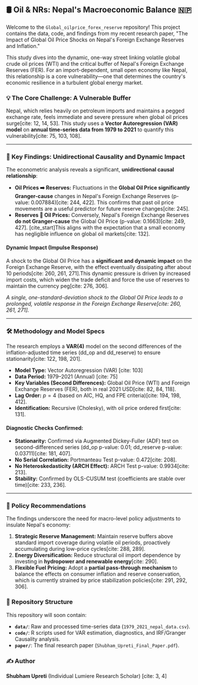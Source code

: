## 🛢️ Oil & NRs: Nepal's Macroeconomic Balance 🇳🇵

Welcome to the `Global_oilprice_forex_reserve` repository! This project contains the data, code, and findings from my recent research paper, "The Impact of Global Oil Price Shocks on Nepal's Foreign Exchange Reserves and Inflation."

This study dives into the dynamic, one-way street linking volatile global crude oil prices (WTI) and the critical buffer of Nepal's Foreign Exchange Reserves (FER). For an import-dependent, small open economy like Nepal, this relationship is a core vulnerability—one that determines the country's economic resilience in a turbulent global energy market.

### 💡 The Core Challenge: A Vulnerable Buffer

Nepal, which relies heavily on petroleum imports and maintains a pegged exchange rate, feels immediate and severe pressure when global oil prices surge[cite: 12, 14, 53]. This study uses a **Vector Autoregression (VAR) model** on **annual time-series data from 1979 to 2021** to quantify this vulnerability[cite: 75, 103, 108].

---

### 🔬 Key Findings: Unidirectional Causality and Dynamic Impact

The econometric analysis reveals a significant, **unidirectional causal relationship**:

* **Oil Prices ➡️ Reserves:** Fluctuations in the **Global Oil Price significantly Granger-cause** changes in Nepal's Foreign Exchange Reserves (p-value: 0.007884)[cite: 244, 422]. This confirms that past oil price movements are a useful predictor for future reserve changes[cite: 245].
* **Reserves 🚫 Oil Prices:** Conversely, Nepal's Foreign Exchange Reserves **do not Granger-cause** the Global Oil Price (p-value: 0.1663)[cite: 249, 427]. [cite_start]This aligns with the expectation that a small economy has negligible influence on global oil markets[cite: 132].

#### Dynamic Impact (Impulse Response)

A shock to the Global Oil Price has a **significant and dynamic impact** on the Foreign Exchange Reserve, with the effect eventually dissipating after about 10 periods[cite: 260, 261, 271].This dynamic pressure is driven by increased import costs, which widen the trade deficit and force the use of reserves to maintain the currency peg[cite: 276, 306].

*A single, one-standard-deviation shock to the Global Oil Price leads to a prolonged, volatile response in the Foreign Exchange Reserve[cite: 260, 261, 271].*

---

### 🛠️ Methodology and Model Specs

The research employs a **VAR(4)** model on the second differences of the inflation-adjusted time series (dd\_op and dd\_reserve) to ensure stationarity[cite: 122, 198, 201].

* **Model Type:** Vector Autoregression (VAR) [cite: 103]
* **Data Period:** 1979–2021 (Annual) [cite: 75]
* **Key Variables (Second Differences):** Global Oil Price (WTI) and Foreign Exchange Reserves (FER), both in real 2021 USD[cite: 82, 84, 118].
* **Lag Order:** $p=4$ (based on AIC, HQ, and FPE criteria)[cite: 194, 198, 412].
* **Identification:** Recursive (Cholesky), with oil price ordered first[cite: 131].

#### Diagnostic Checks Confirmed:

* **Stationarity:** Confirmed via Augmented Dickey-Fuller (ADF) test on second-differenced series (dd\_op p-value: 0.01; dd\_reserve p-value: 0.03711)[cite: 181, 407].
* **No Serial Correlation:** Portmanteau Test p-value: 0.472[cite: 208].
* **No Heteroskedasticity (ARCH Effect):** ARCH Test p-value: 0.9934[cite: 213].
* **Stability:** Confirmed by OLS-CUSUM test (coefficients are stable over time)[cite: 233, 236].

---

### 🎯 Policy Recommendations

The findings underscore the need for macro-level policy adjustments to insulate Nepal's economy:

1.  **Strategic Reserve Management:** Maintain reserve buffers above standard import coverage during volatile oil periods, proactively accumulating during low-price cycles[cite: 288, 289].
2.  **Energy Diversification:** Reduce structural oil import dependence by investing in **hydropower and renewable energy**[cite: 290].
3.  **Flexible Fuel Pricing:** Adopt a **partial pass-through mechanism** to balance the effects on consumer inflation and reserve conservation, which is currently strained by price stabilization policies[cite: 291, 292, 306].

### 📂 Repository Structure 

This repository will soon contain:

* **`data/`**: Raw and processed time-series data (`1979_2021_nepal_data.csv`).
* **`code/`**: R scripts used for VAR estimation, diagnostics, and IRF/Granger Causality analysis.
* **`paper/`**: The final research paper (`Shubham_Upreti_Final_Paper.pdf`).

### ✍️ Author

**Shubham Upreti** (Individual Lumiere Research Scholar) [cite: 3, 4]
